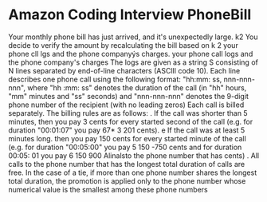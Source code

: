 # Amazon Coding Interview PhoneBill

Your monthly phone bill has just arrived, and it's unexpectedly large. k2 You decide to verify the amount by recalculating the bill based on k 2 your phone cll lgs and the phone companyýs charges. your phone call logs and the phone company's charges The logs are given as a string S consisting of N lines separated by end-of-line characters (ASClIl code 10). Each line describes one phone call using the following format: "hh:mm: ss, nnn-nnn-nnn", where "hh :mm: ss" denotes the duration of the call (in "hh" hours, "mm" minutes and "ss" seconds) and "nnn-nnn-nnn" denotes the 9-digit phone number of the recipient (with no leading zeros) Each call is billed separately. The billing rules are as follows: . If the call was shorter than 5 minutes, then you pay 3 cents for every started second of the call (e.g. for duration "00:01:07" you pay 67* 3 201 cents). e If the call was at least 5 minutes long. then you pay 150 cents for every started minute of the call (e.g. for duration "00:05:00" you pay 5 150 -750 cents and for duration 00:05: 01 you pay 6 150 900 Alinalsto the phone number that has cents) . All calls to the phone number that has the longest total duration of calls are free. In the case of a tie, if more than one phone number shares the longest total duration, the promotion is applied only to the phone number whose numerical value is the smallest among these phone numbers
